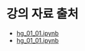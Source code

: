 # 강의 자료 출처
- [hg_01_01.ipynb](https://github.com/k2moon/ml-hg/blob/main/hg_01_01.ipynb)
- [hg_01_01.ipynb](https://github.com/k2moon/ml-hg/blob/main/hg_02_01.ipynb)
